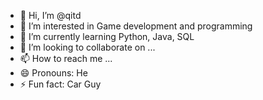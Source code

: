 - 👋 Hi, I’m @qitd
- 👀 I’m interested in Game development and programming 
- 🌱 I’m currently learning Python, Java, SQL
- 💞️ I’m looking to collaborate on ...
- 📫 How to reach me ...
- 😄 Pronouns: He
- ⚡ Fun fact: Car Guy

<!---
qitd/qitd is a ✨ special ✨ repository because its `README.md` (this file) appears on your GitHub profile.
You can click the Preview link to take a look at your changes.
--->
